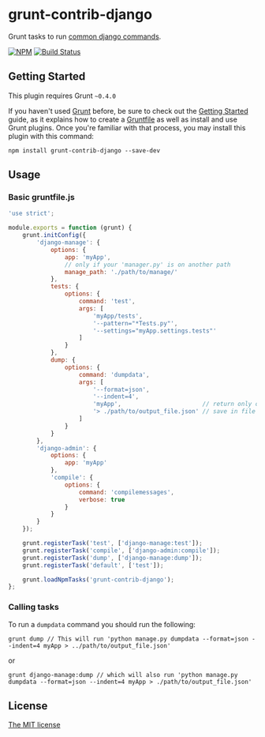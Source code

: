 # grunt-contrib-django

Grunt tasks to run [common django commands](https://docs.djangoproject.com/en/dev/ref/django-admin/).

[![NPM](https://nodei.co/npm/grunt-contrib-django.png?downloads=true)](https://nodei.co/npm/grunt-contrib-django/)
[![Build Status](https://travis-ci.org/nicolaspanel/grunt-contrib-django.svg?branch=master)](https://travis-ci.org/nicolaspanel/grunt-contrib-django)

## Getting Started
This plugin requires Grunt `~0.4.0`

If you haven't used [Grunt](http://gruntjs.com/) before, be sure to check out the [Getting Started](http://gruntjs.com/getting-started) guide, as it explains how to create a [Gruntfile](http://gruntjs.com/sample-gruntfile) as well as install and use Grunt plugins. Once you're familiar with that process, you may install this plugin with this command:

```shell
npm install grunt-contrib-django --save-dev
```

## Usage

### Basic gruntfile.js
```js
'use strict';

module.exports = function (grunt) {
    grunt.initConfig({
        'django-manage': {
            options: {
                app: 'myApp',
                // only if your 'manager.py' is on another path
                manage_path: './path/to/manage/'
            },
            tests: {
                options: {
                    command: 'test',
                    args: [
                        'myApp/tests',
                        '--pattern="*Tests.py"',
                        '--settings="myApp.settings.tests"'
                    ]
                }
            },
            dump: {
                options: {
                    command: 'dumpdata',
                    args: [
                        '--format=json',
                        '--indent=4',
                        'myApp',                       // return only on application's models
                        '> ./path/to/output_file.json' // save in file
                    ]
                }
            }
        },
        'django-admin': {
            options: {
                app: 'myApp'
            },
            'compile': {
                options: {
                    command: 'compilemessages',
                    verbose: true
                }
            }
        }
    });

    grunt.registerTask('test', ['django-manage:test']);
    grunt.registerTask('compile', ['django-admin:compile']);
    grunt.registerTask('dump', ['django-manage:dump']);
    grunt.registerTask('default', ['test']);

    grunt.loadNpmTasks('grunt-contrib-django');
};
```

### Calling tasks
To run a `dumpdata` command you should run the following:

```shell
grunt dump // This will run 'python manage.py dumpdata --format=json --indent=4 myApp > ../path/to/output_file.json'
```
or
```shell
grunt django-manage:dump // which will also run 'python manage.py dumpdata --format=json --indent=4 myApp > ./path/to/output_file.json'
```


## License
[The MIT license](https://github.com/nicolaspanel/grunt-contrib-django/blob/master/License.txt)

